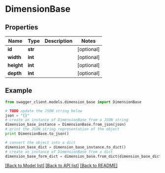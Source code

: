 # DimensionBase


## Properties
Name | Type | Description | Notes
------------ | ------------- | ------------- | -------------
**id** | **str** |  | [optional] 
**width** | **int** |  | [optional] 
**height** | **int** |  | [optional] 
**depth** | **int** |  | [optional] 

## Example

```python
from swagger_client.models.dimension_base import DimensionBase

# TODO update the JSON string below
json = "{}"
# create an instance of DimensionBase from a JSON string
dimension_base_instance = DimensionBase.from_json(json)
# print the JSON string representation of the object
print DimensionBase.to_json()

# convert the object into a dict
dimension_base_dict = dimension_base_instance.to_dict()
# create an instance of DimensionBase from a dict
dimension_base_form_dict = dimension_base.from_dict(dimension_base_dict)
```
[[Back to Model list]](../README.md#documentation-for-models) [[Back to API list]](../README.md#documentation-for-api-endpoints) [[Back to README]](../README.md)
